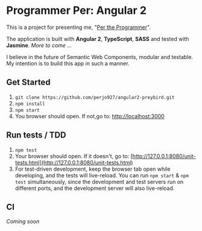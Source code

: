 # Programmer Per: Angular 2 

This is a project for presenting me, "[Per the Programmer](http://www.programmerper.com)".

The application is built with __Angular 2__, __TypeScript__, __SASS__ and tested with __Jasmine__.
 _More to come ..._

I believe in the future of Semantic Web Components, modular and testable. My intention is to build this app in 
such a manner.

## Get Started
1. `git clone https://github.com/perjo927/angular2-preybird.git`
2. `npm install`
3. `npm start`
4. You browser should open. If not,go to: [http://localhost:3000](http://localhost:3000)

## Run tests / TDD
1. `npm test`
2. Your browser should open. If it doesn't, go to: [http://127.0.0.1:8080/unit-tests.html](http://127.0.0.1:8080/unit-tests.html)
3. For test-driven development, keep the browser tab open while developing, and the tests will live-reload. 
You can run  `npm start` & `npm test` simultaneously, since the development and test servers run on different ports, and the development
server will also live-reload.

## CI
_Coming soon_